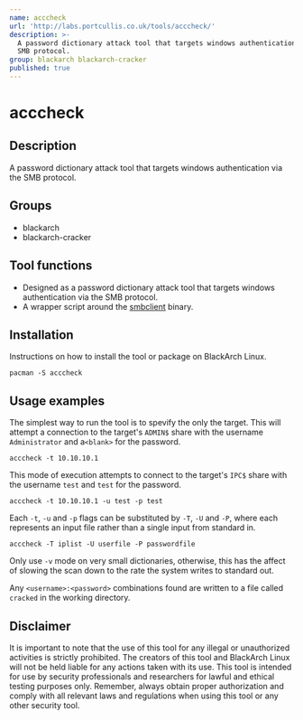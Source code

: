 ```yaml
---
name: acccheck
url: 'http://labs.portcullis.co.uk/tools/acccheck/'
description: >-
  A password dictionary attack tool that targets windows authentication via the
  SMB protocol.
group: blackarch blackarch-cracker
published: true
---
```

# acccheck

## Description
A password dictionary attack tool that targets windows authentication via the SMB protocol.

## Groups
- blackarch
- blackarch-cracker

## Tool functions
- Designed as a password dictionary attack tool that targets windows authentication via the SMB protocol.
- A wrapper script around the [smbclient](https://wiki.archlinux.org/title/Samba#Client) binary.

## Installation
Instructions on how to install the tool or package on BlackArch Linux.

```
pacman -S acccheck
```

## Usage examples
The simplest way to run the tool is to spevify the only the target. This will attempt a connection to the target's `ADMIN$` share with the username `Administrator` and a`<blank>` for the password.
```
acccheck -t 10.10.10.1
```
This mode of execution attempts to connect to the target's `IPC$` share with the username `test` and `test` for the password.
```
acccheck -t 10.10.10.1 -u test -p test
```
Each `-t`, `-u` and `-p` flags can be substituted by `-T`, `-U` and `-P`, where each represents an input file rather than a single input from standard in.
```
acccheck -T iplist -U userfile -P passwordfile
```
Only use `-v` mode on very small dictionaries, otherwise, this has the affect of slowing the scan down to the rate the system writes to standard out.

Any `<username>:<password>` combinations found are written to a file called `cracked` in the working directory.

## Disclaimer
It is important to note that the use of this tool for any illegal or unauthorized activities is strictly prohibited. The creators of this tool and BlackArch Linux will not be held liable for any actions taken with its use. This tool is intended for use by security professionals and researchers for lawful and ethical testing purposes only. Remember, always obtain proper authorization and comply with all relevant laws and regulations when using this tool or any other security tool.
